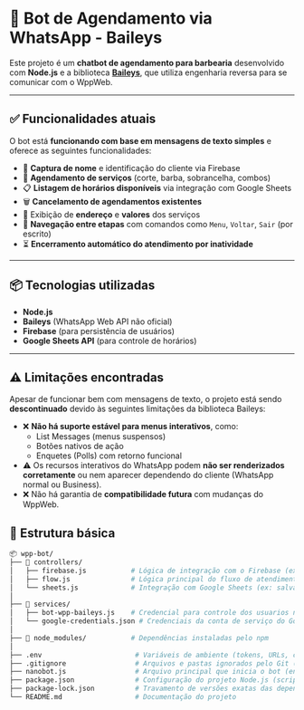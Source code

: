 # 🤖 Bot de Agendamento via WhatsApp - Baileys

Este projeto é um **chatbot de agendamento para barbearia** desenvolvido com **Node.js** e a biblioteca **[Baileys](https://github.com/WhiskeySockets/Baileys)**, que utiliza engenharia reversa para se comunicar com o WppWeb.

---

## ✅ Funcionalidades atuais

O bot está **funcionando com base em mensagens de texto simples** e oferece as seguintes funcionalidades:

- 👤 **Captura de nome** e identificação do cliente via Firebase
- 📅 **Agendamento de serviços** (corte, barba, sobrancelha, combos)
- 📋 **Listagem de horários disponíveis** via integração com Google Sheets
- 🗑️ **Cancelamento de agendamentos existentes**
- 📍 Exibição de **endereço** e **valores** dos serviços
- 🔁 **Navegação entre etapas** com comandos como `Menu`, `Voltar`, `Sair` (por escrito)
- ⏳ **Encerramento automático do atendimento por inatividade**

---

## 📦 Tecnologias utilizadas

- **Node.js**
- **Baileys** (WhatsApp Web API não oficial)
- **Firebase** (para persistência de usuários)
- **Google Sheets API** (para controle de horários)

---

## ⚠️ Limitações encontradas

Apesar de funcionar bem com mensagens de texto, o projeto está sendo **descontinuado** devido às seguintes limitações da biblioteca Baileys:

- ❌ **Não há suporte estável para menus interativos**, como:
  - List Messages (menus suspensos)
  - Botões nativos de ação
  - Enquetes (Polls) com retorno funcional
- ⚠️ Os recursos interativos do WhatsApp podem **não ser renderizados corretamente** ou nem aparecer dependendo do cliente (WhatsApp normal ou Business).
- ❌ Não há garantia de **compatibilidade futura** com mudanças do WppWeb.


## 📁 Estrutura básica

```bash
📦 wpp-bot/
├── 📁 controllers/
│   ├── firebase.js           # Lógica de integração com o Firebase (ex: salvar dados, buscar usuário)
│   ├── flow.js               # Lógica principal do fluxo de atendimento do bot
│   └── sheets.js             # Integração com Google Sheets (ex: salvar agendamento, listar horários)
│
├── 📁 services/
│   ├── bot-wpp-baileys.js    # Credencial para controle dos usuarios no firebase
│   └── google-credentials.json # Credenciais da conta de serviço do Google (usadas para acesso ao Sheets)
│
├── 📁 node_modules/           # Dependências instaladas pelo npm
│
├── .env                       # Variáveis de ambiente (tokens, URLs, configurações sensíveis)
├── .gitignore                 # Arquivos e pastas ignorados pelo Git (keys)
├── nanobot.js                 # Arquivo principal que inicia o bot (entry point) - node nanobot.js
├── package.json               # Configuração do projeto Node.js (scripts, dependências)
├── package-lock.json          # Travamento de versões exatas das dependências
└── README.md                  # Documentação do projeto
